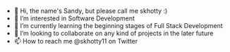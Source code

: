 - 👋 Hi, the name's Sandy, but please call me skhotty :)
- 👀 I’m interested in Software Development
- 🌱 I’m currently learning the beginning stages of Full Stack Development
- 💞️ I’m looking to collaborate on any kind of projects in the later future
- 📫 How to reach me @skhotty11 on Twitter

<!---
skhotty11/skhotty11 is a ✨ special ✨ repository because its `README.md` (this file) appears on your GitHub profile.
You can click the Preview link to take a look at your changes.
--->
